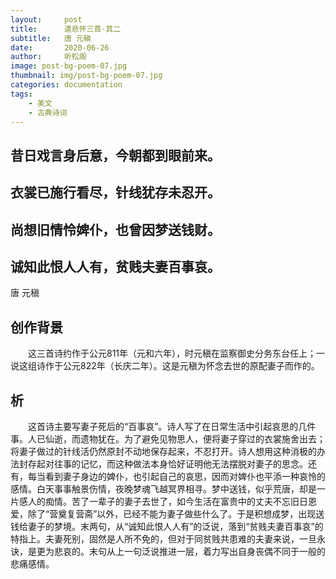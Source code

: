 ```yaml
---
layout:     post
title:      遣悲怀三首·其二
subtitle:   唐 元稹
date:       2020-06-26
author:     听松阁
image: post-bg-poem-07.jpg
thumbnail: img/post-bg-poem-07.jpg
categories: documentation
tags:
    - 美文
    - 古典诗词
---
```


## 昔日戏言身后意，今朝都到眼前来。

## 衣裳已施行看尽，针线犹存未忍开。

## 尚想旧情怜婢仆，也曾因梦送钱财。

## 诚知此恨人人有，贫贱夫妻百事哀。


唐 元稹


## 创作背景



　　这三首诗约作于公元811年（元和六年），时元稹在监察御史分务东台任上；一说这组诗作于公元822年（长庆二年）。这是元稹为怀念去世的原配妻子而作的。





## 析

　　这首诗主要写妻子死后的“百事哀”。诗人写了在日常生活中引起哀思的几件事。人已仙逝，而遗物犹在。为了避免见物思人，便将妻子穿过的衣裳施舍出去；将妻子做过的针线活仍然原封不动地保存起来，不忍打开。诗人想用这种消极的办法封存起对往事的记忆，而这种做法本身恰好证明他无法摆脱对妻子的思念。还有，每当看到妻子身边的婢仆，也引起自己的哀思，因而对婢仆也平添一种哀怜的感情。白天事事触景伤情，夜晚梦魂飞越冥界相寻。梦中送钱，似乎荒唐，却是一片感人的痴情。苦了一辈子的妻子去世了，如今生活在富贵中的丈夫不忘旧日恩爱，除了“营奠复营斋”以外，已经不能为妻子做些什么了。于是积想成梦，出现送钱给妻子的梦境。末两句，从“诚知此恨人人有”的泛说，落到“贫贱夫妻百事哀”的特指上。夫妻死别，固然是人所不免的，但对于同贫贱共患难的夫妻来说，一旦永诀，是更为悲哀的。末句从上一句泛说推进一层，着力写出自身丧偶不同于一般的悲痛感情。 
